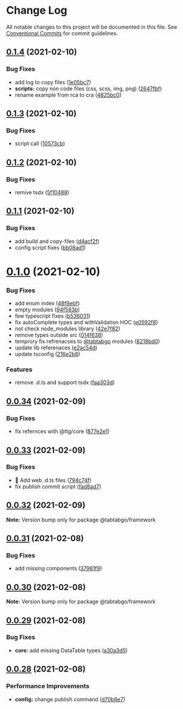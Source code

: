 # Change Log

All notable changes to this project will be documented in this file.
See [Conventional Commits](https://conventionalcommits.org) for commit guidelines.

## [0.1.4](https://github.com/TabTabGo/ttg-framework/compare/v0.1.3...v0.1.4) (2021-02-10)


### Bug Fixes

* add log to copy files ([1e05bc7](https://github.com/TabTabGo/ttg-framework/commit/1e05bc7db669f4ef7f7e45fa8f44cd5831e452f2))
* **scripts:** copy non code files (css, scss, img, png) ([2647fbf](https://github.com/TabTabGo/ttg-framework/commit/2647fbf985575ad174a2ebc4a1f3d77e70ddd162))
* rename example from rca to cra ([4825bc0](https://github.com/TabTabGo/ttg-framework/commit/4825bc0e40056989d79976e7932389092929706a))





## [0.1.3](https://github.com/TabTabGo/ttg-framework/compare/v0.1.2...v0.1.3) (2021-02-10)


### Bug Fixes

* script call ([10573cb](https://github.com/TabTabGo/ttg-framework/commit/10573cbc27a959e79572573fee1d687ddceae131))





## [0.1.2](https://github.com/TabTabGo/ttg-framework/compare/v0.1.1...v0.1.2) (2021-02-10)


### Bug Fixes

* remive tsdx ([5f10488](https://github.com/TabTabGo/ttg-framework/commit/5f10488967cfb202bd5805fbb2bb624b86c68e4f))





## [0.1.1](https://github.com/TabTabGo/ttg-framework/compare/v0.1.0...v0.1.1) (2021-02-10)


### Bug Fixes

* add build and copy-files ([d4acf2f](https://github.com/TabTabGo/ttg-framework/commit/d4acf2ff570d072aad43e484bdf9c94a1f243e38))
* config script fixes ([bb08ad1](https://github.com/TabTabGo/ttg-framework/commit/bb08ad1b94059def3e995fa16c797e4c33569b25))





# [0.1.0](https://github.com/TabTabGo/ttg-framework/compare/v0.0.34...v0.1.0) (2021-02-10)


### Bug Fixes

* add enum index ([48f8ebf](https://github.com/TabTabGo/ttg-framework/commit/48f8ebfc52889a7304d874f8f43c95739362bc50))
* empty modules ([94f583b](https://github.com/TabTabGo/ttg-framework/commit/94f583b85ee4274a01756986a2d3347abf4a768b))
* few typescript fixes ([b536031](https://github.com/TabTabGo/ttg-framework/commit/b536031ec40ff9a1466b18d05c47b35780bf2a30))
* fix autoComplete types  and withValidation HOC ([e0592f8](https://github.com/TabTabGo/ttg-framework/commit/e0592f8823c4c589d9b9da4478408e20f4ad8bec))
* not check node_modules library ([42e7f82](https://github.com/TabTabGo/ttg-framework/commit/42e7f8214b23867e2c028d4e09f8b8d23e35c886))
* remove types outside src ([014f638](https://github.com/TabTabGo/ttg-framework/commit/014f63865c06f250462a2bcf1ccaed9a85978811))
* temprory fix refrenacses to [@tabtabgo](https://github.com/tabtabgo) modules ([8218bd0](https://github.com/TabTabGo/ttg-framework/commit/8218bd011235888edf014496eb6a7b60287490e6))
* update lib referenaces ([e2ac54d](https://github.com/TabTabGo/ttg-framework/commit/e2ac54d4c87c620be612596300e801b7ed11a0ee))
* update tsconfig ([216e2b8](https://github.com/TabTabGo/ttg-framework/commit/216e2b8733695493f3ef7166963f521c6d737059))


### Features

* remove .d.ts and support tsdx ([faa303d](https://github.com/TabTabGo/ttg-framework/commit/faa303d36e8c50f7d34be74f281b9929fc52bfe5))





## [0.0.34](https://github.com/TabTabGo/ttg-framework/compare/v0.0.33...v0.0.34) (2021-02-09)


### Bug Fixes

* fix refernces with @ttg/core ([877e2e1](https://github.com/TabTabGo/ttg-framework/commit/877e2e1afa863a24b26d18d67cc7ff11ac329e5b))





## [0.0.33](https://github.com/TabTabGo/ttg-framework/compare/v0.0.32...v0.0.33) (2021-02-09)


### Bug Fixes

* :bug: Add web .d.ts files ([794c74f](https://github.com/TabTabGo/ttg-framework/commit/794c74f86dcc691d6ecea661c2e5b9528fcaf3a9))
* fix publish commit script ([fad8ad7](https://github.com/TabTabGo/ttg-framework/commit/fad8ad7b5140c19c527cddb49d70a4c8e337cdee))





## [0.0.32](https://github.com/TabTabGo/ttg-framework/compare/v0.0.31...v0.0.32) (2021-02-09)

**Note:** Version bump only for package @tabtabgo/framework





## [0.0.31](https://github.com/TabTabGo/ttg-framework/compare/v0.0.30...v0.0.31) (2021-02-08)


### Bug Fixes

* add missing components ([37981f9](https://github.com/TabTabGo/ttg-framework/commit/37981f99cacf1871da6d50b5bd7ef7bb4d8d91f6))





## [0.0.30](https://github.com/TabTabGo/ttg-framework/compare/v0.0.29...v0.0.30) (2021-02-08)

**Note:** Version bump only for package @tabtabgo/framework





## [0.0.29](https://github.com/TabTabGo/ttg-framework/compare/v0.0.28...v0.0.29) (2021-02-08)


### Bug Fixes

* **core:** add missing DataTable types ([a30a3d5](https://github.com/TabTabGo/ttg-framework/commit/a30a3d56b6d2e5f2e7dc296aa41e8873964843d8))





## [0.0.28](https://github.com/TabTabGo/ttg-framework/compare/v0.0.27...v0.0.28) (2021-02-08)


### Performance Improvements

* **config:** change publish command ([d70b6e7](https://github.com/TabTabGo/ttg-framework/commit/d70b6e7efee6b3e2439c987ebcb103816979e392))
